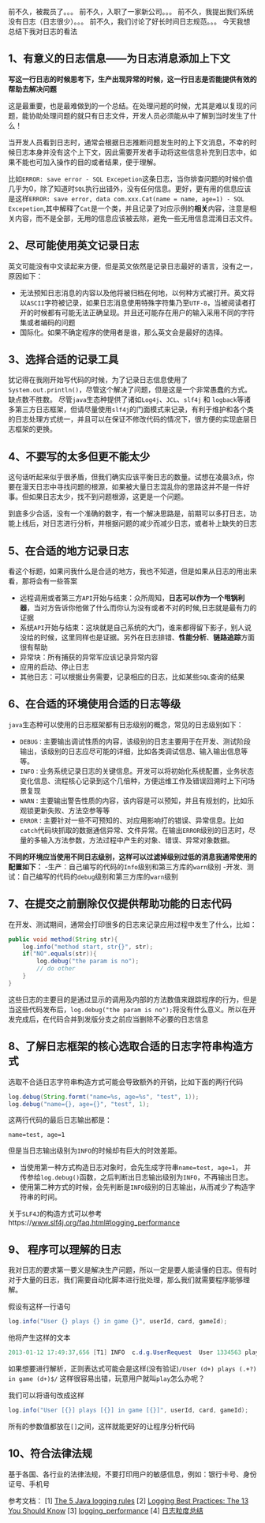 
前不久，被裁员了。。。
前不久，入职了一家新公司。。。
前不久，我提出我们系统没有日志（日志很少）。。。
前不久，我们讨论了好长时间日志规范。。。
今天我想总结下我对日志的看法

## 1、有意义的日志信息——为日志消息添加上下文

**写这一行日志的时候思考下，生产出现异常的时候，这一行日志是否能提供有效的帮助去解决问题**

这是最重要，也是最难做到的一个总结。在处理问题的时候，尤其是难以复现的问题，能协助处理问题的就只有日志文件，开发人员必须能从中了解到当时发生了什么！

当开发人员看到日志时，通常会根据日志推断问题发生时的上下文消息，不幸的时候日志本身并没有这个上下文，因此需要开发者手动将这些信息补充到日志中，如果不能也可加入操作的目的或者结果，便于理解。


比如`ERROR: save error - SQL Excepetion`这条日志，当你排查问题的时候价值几乎为0，除了知道时`SQL`执行出错外，没有任何信息。更好，更有用的信息应该是这样`ERROR: save error, data com.xxx.Cat(name = name, age=1) - SQL Excepetion`,其中解释了`Cat`是一个类，并且记录了对应示例的**相关**内容，注意是相关内容，而不是全部，无用的信息应该被去除，避免一些无用信息混淆日志文件。

## 2、尽可能使用英文记录日志

英文可能没有中文读起来方便，但是英文依然是记录日志最好的语言，没有之一，原因如下：
- 无法预知日志消息的内容以及他将被归档在何地，以何种方式被打开。英文将以`ASCII`字符被记录，如果日志消息使用特殊字符集乃至`UTF-8`，当被阅读者打开的时候都有可能无法正确呈现。并且还可能存在用户的输入采用不同的字符集或者编码的问题
- 国际化。如果不确定程序的使用者是谁，那么英文会是最好的选择。
  
## 3、选择合适的记录工具

犹记得在我刚开始写代码的时候，为了记录日志信息使用了`System.out.println()`，尽管这个解决了问题，但是这是一个非常愚蠢的方式。缺点数不胜数。
尽管`java`生态种提供了诸如`Log4j`、`JCL`、`slf4j` 和 `logback`等诸多第三方日志框架，但请尽量使用`slf4j`的门面模式来记录，有利于维护和各个类的日志处理方式统一，并且可以在保证不修改代码的情况下，很方便的实现底层日志框架的更换。

## 4、不要写的太多但更不能太少
这句话听起来似乎很矛盾，但我们确实应该平衡日志的数量。试想在凌晨3点，你要在漫天日志中寻找问题的根源，如果被大量日志混乱你的思路这并不是一件好事。但如果日志太少，找不到问题根源，这更是一个问题。

到底多少合适，没有一个准确的数字，有一个解决思路是，前期可以多打日志，功能上线后，对日志进行分析，并根据问题的减少而减少日志，或者补上缺失的日志

## 5、在合适的地方记录日志
看这个标题，如果问我什么是合适的地方，我也不知道，但是如果从日志的用出来看，那将会有一些答案
- 远程调用或者第三方`API`开始与结束：众所周知，**日志可以作为一个甩锅利器**，当对方告诉你他做了什么而你认为没有或者不对的时候,日志就是最有力的证据
- 系统`API`开始与结束：这块就是自己系统的大门，谁来都得留下影子，别人说没给的时候，这里同样也是证据。另外在日志排错、**性能分析**、**链路追踪**方面很有帮助
- 异常块：所有捕获的异常军应该记录异常内容
- 应用的启动、停止日志
- 其他日志：可以根据业务需要，记录相应的日志，比如某些`SQL`查询的结果

## 6、在合适的环境使用合适的日志等级

`java`生态种可以使用的日志框架都有日志级别的概念，常见的日志级别如下：
- `DEBUG：`主要输出调试性质的内容，该级别的日志主要用于在开发、测试阶段输出，该级别的日志应尽可能的详细，比如各类调试信息、输入输出信息等等。 
- `INFO：`业务系统记录日志的关键信息。开发可以将初始化系统配置，业务状态变化信息、流程核心记录到这个几倍种，方便运维工作及错误回溯时上下问场景复现
- `WARN：`主要输出警告性质的内容，该内容是可以预知，并且有规划的，比如乐观锁更新失败、方法空参等等
- `ERROR：`主要针对一些不可预知的、对应用影响打的错误、异常信息。比如`catch`代码块抓取的数据通信异常、文件异常。在输出`ERROR`级别的日志时，尽量的多输入方法参数，方法过程中产生的对象、错误、异常对象数据。

**不同的环境应当使用不同日志级别，这样可以过滤掉级别过低的消息我通常使用的配置如下：**
-生产：自己编写的代码的`Info`级别和第三方库的`warn`级别
-开发、测试：自己编写的代码的`debug`级别和第三方库的`warn`级别



## 7、在提交之前删除仅仅提供帮助功能的日志代码

在开发、测试期间，通常会打印很多的日志来记录应用过程中发生了什么，比如：
```java
public void method(String str){
    log.info("method start, str{}", str);
    if("NO".equals(str)){
        log.debug("the param is no");
        // do other
    }
}
```
这些日志的主要目的是通过显示的调用及内部的方法数值来跟踪程序的行为，但是当这些代码发布后，`log.debug("the param is no");`将没有什么意义。所以在开发完成后，在代码合并到发版分支之前应当删除不必要的日志信息


## 8、了解日志框架的核心选取合适的日志字符串构造方式

选取不合适日志字符串构造方式可能会导致额外的开销，比如下面的两行代码
```java
log.debug(String.formt("name=%s, age=%s", "test", 1));
log.debug("name={}, age={}", "test", 1);
```
这两行代码的最后日志输出都是：
```
name=test, age=1
```
但是当日志输出级别为`INFO`的时候却有巨大的时效差距。
- 当使用第一种方式构造日志对象时，会先生成字符串`name=test, age=1`， 并传参给`log.debug()`函数，之后判断出日志输出级别为`INFO`，不再输出日志。
- 使用第二种方式的时候，会先判断是`INFO`级别的日志输出，从而减少了构造字符串的时间。

关于`SLF4J`的构造方式可以参考https://www.slf4j.org/faq.html#logging_performance

## 9、 程序可以理解的日志
我对日志的要求第一要义是解决生产问题，所以一定是要人能读懂的日志。但有时对于大量的日志，我们需要自动化脚本进行批处理，那么我们就需要程序能够理解。

假设有这样一行语句
```java
log.info("User {} plays {} in game {}", userId, card, gameId);
```
他将产生这样的文本
```java
2013-01-12 17:49:37,656 [T1] INFO  c.d.g.UserRequest  User 1334563 plays 4 of spades in game 23425656
```
如果想要进行解析，正则表达式可能会是这样(没有验证)`/User (d+) plays (.+?) in game (d+)$/`
这样很容易出错，玩意用户就叫`play`怎么办呢？

我们可以将语句改成这样
```java
log.info("User [{}] plays [{}] in game [{}]", userId, card, gameId);
```
所有的参数值都放在`[]`之间，这样就能更好的让程序分析代码

## 10、符合法律法规

基于各国、各行业的法律法规，不要打印用户的敏感信息，例如：银行卡号、身份证号、手机号


参考文档：
[1] [The 5 Java logging rules](https://www.javacodegeeks.com/2015/12/5-java-logging-rules.html)
[2] [Logging Best Practices: The 13 You Should Know](https://www.dataset.com/blog/the-10-commandments-of-logging/)
[3] [logging_performance](https://www.slf4j.org/faq.html#logging_performance)
[4] [日志粒度总结](https://developer.aliyun.com/article/712916)




